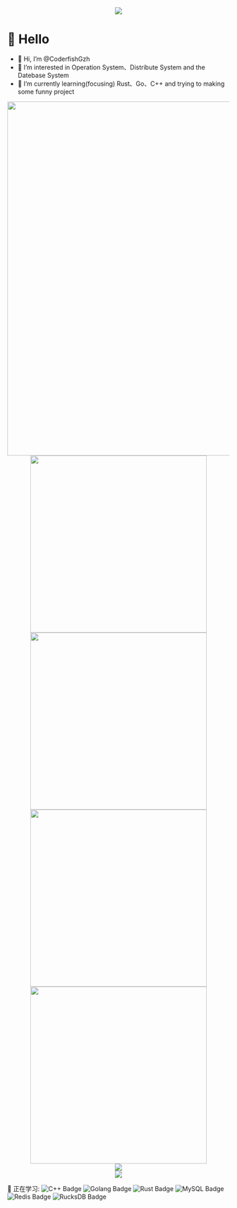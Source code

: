 
<!-- knock code pictures 敲代码的图片 -->
<div align=center>
    <img src="https://cdn.jsdelivr.net/gh/sun0225SUN/sun0225SUN/assets/images/coding.gif">
</div>

#  🙋 Hello    
- 👋 Hi, I’m @CoderfishGzh
- 👀 I’m interested in Operation System、Distribute System and the Datebase System
- 🌱 I’m currently learning(focusing) Rust、Go、C++ and trying to making some funny project

<div align=center>
    <img width="800" src="http://github-profile-summary-cards.vercel.app/api/cards/profile-details?username=CoderfishGzh&theme=github_dark">
</div>

<div align=center>
    <img width="400" src="http://github-profile-summary-cards.vercel.app/api/cards/repos-per-language?username=CoderfishGzh&theme=github_dark">
    <img width="400" src="http://github-profile-summary-cards.vercel.app/api/cards/most-commit-language?username=CoderfishGzh&theme=github_dark">
</div>

<div align=center>
    <img width="400" src="http://github-profile-summary-cards.vercel.app/api/cards/stats?username=CoderfishGzh&theme=github_dark">
    <img width="400" src="http://github-profile-summary-cards.vercel.app/api/cards/productive-time?username=CoderfishGzh&theme=github_dark&utcOffset=8">
</div>

<div align="center"> <img src="https://github-profile-trophy.vercel.app/?username=CoderfishGzh" /> </div>

<div align="center"> <img src="https://visitor-badge.glitch.me/badge?page_id=CoderfishGzh" /> </div>

<!--  skill badge 技能徽章 -->
💪 正在学习: 
![C++ Badge](https://img.shields.io/badge/-C%2B%2B-green?logo=cplusplus&style=flat)
![Golang Badge](https://img.shields.io/badge/-Golang-blue?logo=go&style=flat)
![Rust Badge](https://img.shields.io/badge/-Rust-orange?logo=rust&style=flat)
![MySQL Badge](https://img.shields.io/badge/-MySQL-lightgrey?logo=mysql&style=flat)
![Redis Badge](https://img.shields.io/badge/-Redis-red?logo=redis&style=flat)
![RucksDB Badge](https://img.shields.io/badge/-RucksDB-092E20?logo=rocksdb&style=flat)



<!---
CoderfishGzh/CoderfishGzh is a ✨ special ✨ repository because its `README.md` (this file) appears on your GitHub profile.
You can click the Preview link to take a look at your changes.
--->
